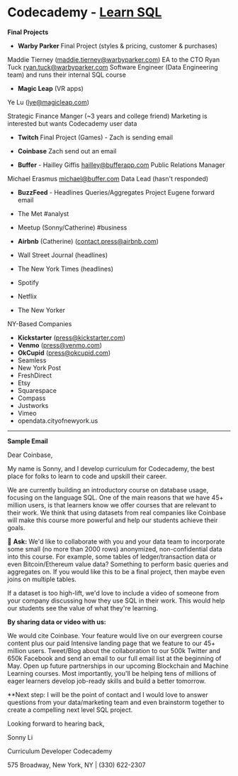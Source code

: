 # Codecademy - [Learn SQL](https://www.codecademy.com/learn/learn-sql)

**Final Projects**

- **Warby Parker** Final Project (styles & pricing, customer & purchases)
 
Maddie Tierney (maddie.tierney@warbyparker.com)
	EA to the CTO
Ryan Tuck ryan.tuck@warbyparker.com
Software Engineer (Data Engineering team) and runs their internal SQL course 

- **Magic Leap** (VR apps)

Ye Lu (lye@magicleap.com)

Strategic Finance Manger (~3 years and college friend)
Marketing is interested but wants Codecademy user data

- **Twitch** Final Project (Games) - Zach is sending email

- **Coinbase** Zach send out an email

- **Buffer** - Hailley Giffis hailley@bufferapp.com
	Public Relations Manager

Michael Erasmus michael@buffer.com
Data Lead (hasn't responded)

- **BuzzFeed** - Headlines Queries/Aggregates Project
Eugene forward email


- The Met 				#analyst
- Meetup (Sonny/Catherine) 	#business
- **Airbnb** (Catherine) (contact.press@airbnb.com)
- Wall Street Journal (headlines)
- The New York Times (headlines)
- Spotify
- Netflix
- The New Yorker

NY-Based Companies

- **Kickstarter** (press@kickstarter.com)
- **Venmo** (press@venmo.com)
- **OkCupid** (press@okcupid.com)
- Seamless
- New York Post
- FreshDirect
- Etsy
- Squarespace
- Compass
- Justworks
- Vimeo
- opendata.cityofnewyork.us

---

**Sample Email**

Dear Coinbase,

My name is Sonny, and I develop curriculum for Codecademy, the best place for folks to learn to code and upskill their career.

We are currently building an introductory course on database usage, focusing on the language SQL. One of the main reasons that we have 45+ million users, is that learners know we offer courses that are relevant to their work. We think that using datasets from real companies like Coinbase will make this course more powerful and help our students achieve their goals.

🏅 **Ask:** We'd like to collaborate with you and your data team to incorporate some small (no more than 2000 rows) anonymized, non-confidential data into this course. For example, some tables of ledger/transaction data or even Bitcoin/Ethereum value data? Something to perform basic queries and aggregates on. If you would like this to be a final project, then maybe even joins on multiple tables.

If a dataset is too high-lift, we'd love to include a video of someone from your company discussing how they use SQL in their work. This would help our students see the value of what they're learning.

**By sharing data or video with us:**

We would cite Coinbase. Your feature would live on our evergreen course content plus our paid Intensive landing page that we feature to our 45+ million users.
Tweet/Blog about the collaboration to our 500k Twitter and 650k Facebook and send an email to our full email list at the beginning of May.
Open up future partnerships in our upcoming Blockchain and Machine Learning courses.
Most importantly, you'll be helping tens of millions of eager learners develop job-ready skills and build a better tomorrow.

**Next step: I will be the point of contact and I would love to answer questions from your data/marketing team and even brainstorm together to create a compelling next level SQL project.

Looking forward to hearing back,

Sonny Li

Curriculum Developer
Codecademy

575 Broadway, New York, NY | (330) 622-2307
